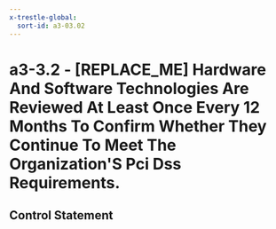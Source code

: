 ```yaml
---
x-trestle-global:
  sort-id: a3-03.02
---
```


# a3-3.2 - \[REPLACE_ME\] Hardware And Software Technologies Are Reviewed At Least Once Every 12 Months To Confirm Whether They Continue To Meet The Organization'S Pci Dss Requirements.

## Control Statement
